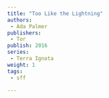 ```yaml
---
title: "Too Like the Lightning"
authors: 
 - Ada Palmer
publishers:
 - Tor
publish: 2016
series: 
 - Terra Ignota
weight: 1
tags:
 - sff

---
```

